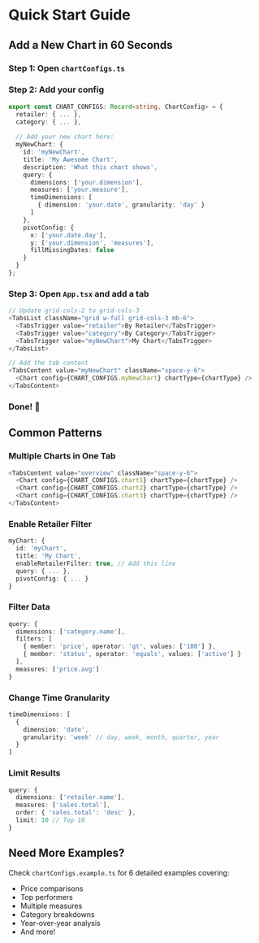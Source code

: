 # Quick Start Guide

## Add a New Chart in 60 Seconds

### Step 1: Open `chartConfigs.ts`

### Step 2: Add your config
```typescript
export const CHART_CONFIGS: Record<string, ChartConfig> = {
  retailer: { ... },
  category: { ... },
  
  // Add your new chart here:
  myNewChart: {
    id: 'myNewChart',
    title: 'My Awesome Chart',
    description: 'What this chart shows',
    query: {
      dimensions: ['your.dimension'],
      measures: ['your.measure'],
      timeDimensions: [
        { dimension: 'your.date', granularity: 'day' }
      ]
    },
    pivotConfig: {
      x: ['your.date.day'],
      y: ['your.dimension', 'measures'],
      fillMissingDates: false
    }
  }
};
```

### Step 3: Open `App.tsx` and add a tab
```typescript
// Update grid-cols-2 to grid-cols-3
<TabsList className="grid w-full grid-cols-3 mb-6">
  <TabsTrigger value="retailer">By Retailer</TabsTrigger>
  <TabsTrigger value="category">By Category</TabsTrigger>
  <TabsTrigger value="myNewChart">My Chart</TabsTrigger>
</TabsList>

// Add the tab content
<TabsContent value="myNewChart" className="space-y-6">
  <Chart config={CHART_CONFIGS.myNewChart} chartType={chartType} />
</TabsContent>
```

### Done! 🚀

## Common Patterns

### Multiple Charts in One Tab
```typescript
<TabsContent value="overview" className="space-y-6">
  <Chart config={CHART_CONFIGS.chart1} chartType={chartType} />
  <Chart config={CHART_CONFIGS.chart2} chartType={chartType} />
  <Chart config={CHART_CONFIGS.chart3} chartType={chartType} />
</TabsContent>
```

### Enable Retailer Filter
```typescript
myChart: {
  id: 'myChart',
  title: 'My Chart',
  enableRetailerFilter: true, // Add this line
  query: { ... },
  pivotConfig: { ... }
}
```

### Filter Data
```typescript
query: {
  dimensions: ['category.name'],
  filters: [
    { member: 'price', operator: 'gt', values: ['100'] },
    { member: 'status', operator: 'equals', values: ['active'] }
  ],
  measures: ['price.avg']
}
```

### Change Time Granularity
```typescript
timeDimensions: [
  { 
    dimension: 'date', 
    granularity: 'week' // day, week, month, quarter, year
  }
]
```

### Limit Results
```typescript
query: {
  dimensions: ['retailer.name'],
  measures: ['sales.total'],
  order: { 'sales.total': 'desc' },
  limit: 10 // Top 10
}
```

## Need More Examples?

Check `chartConfigs.example.ts` for 6 detailed examples covering:
- Price comparisons
- Top performers
- Multiple measures
- Category breakdowns
- Year-over-year analysis
- And more!
